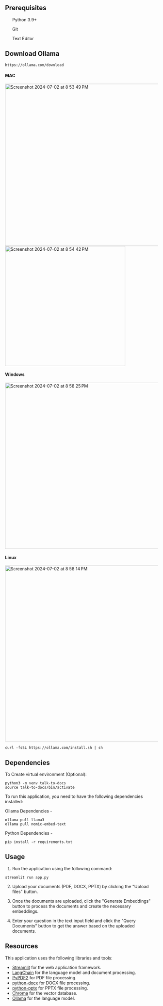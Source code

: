 ## Prerequisites
<ul> Python 3.9+ </ul>
<ul> Git </ul>
<ul> Text Editor </ul> 

## Download Ollama 
```
https://ollama.com/download
```

#### MAC
<img width="535" alt="Screenshot 2024-07-02 at 8 53 49 PM" src="https://github.com/rbhogara/Test/assets/126253116/9ff5a7d6-d5f3-48ee-8a4c-e385c2651180"><br>
<img width="396" alt="Screenshot 2024-07-02 at 8 54 42 PM" src="https://github.com/rbhogara/Test/assets/126253116/80934283-68b0-4087-a8e5-eb6c594551e8">


#### Windows
<img width="548" alt="Screenshot 2024-07-02 at 8 58 25 PM" src="https://github.com/rbhogara/Test/assets/126253116/d91acd86-f133-4e4b-84ab-f25f0acfeea4"><br>

#### Linux
<img width="580" alt="Screenshot 2024-07-02 at 8 58 14 PM" src="https://github.com/rbhogara/Test/assets/126253116/96f330be-e72d-4406-af80-e4e34caacce7"><br>
```
curl -fsSL https://ollama.com/install.sh | sh
```

## Dependencies

To Create virtual environment (Optional):

```
python3 -m venv talk-to-docs
source talk-to-docs/bin/activate
```

To run this application, you need to have the following dependencies installed:

Ollama Dependencies -
```
ollama pull llama3
ollama pull nomic-embed-text
```
Python Dependencies - 
```
pip install -r requirements.txt
```

## Usage

1. Run the application using the following command:
```
streamlit run app.py
```
2. Upload your documents (PDF, DOCX, PPTX) by clicking the "Upload files" button.

3. Once the documents are uploaded, click the "Generate Embeddings" button to process the documents and create the necessary embeddings.

4. Enter your question in the text input field and click the "Query Documents" button to get the answer based on the uploaded documents.


## Resources
This application uses the following libraries and tools:

- [Streamlit](https://streamlit.io/) for the web application framework.
- [LangChain](https://langchain.com/) for the language model and document processing.
- [PyPDF2](https://pypi.org/project/PyPDF2/) for PDF file processing.
- [python-docx](https://python-docx.readthedocs.io/) for DOCX file processing.
- [python-pptx](https://python-pptx.readthedocs.io/) for PPTX file processing.
- [Chroma](https://www.trychroma.com/) for the vector database.
- [Ollama](https://www.anthropic.com/models) for the language model.
